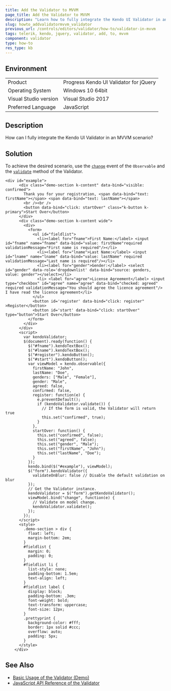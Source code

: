 ```yaml
---
title: Add the Validator to MVVM
page_title: Add the Validator to MVVM 
description: "Learn how to fully integrate the Kendo UI Validator in an MVVM scenario."
slug: howto_addvalidatormvvm_validator
previous_url: /controls/editors/validator/how-to/validator-in-mvvm
tags: telerik, kendo, jquery, validator, add, to, mvvm
component: validator
type: how-to
res_type: kb
---
```


## Environment

<table>
 <tr>
  <td>Product</td>
  <td>Progress Kendo UI Validator for jQuery</td>
 </tr>
 <tr>
  <td>Operating System</td>
  <td>Windows 10 64bit</td>
 </tr>
 <tr>
  <td>Visual Studio version</td>
  <td>Visual Studio 2017</td>
 </tr>
 <tr>
  <td>Preferred Language</td>
  <td>JavaScript</td>
 </tr>
</table>

## Description

How can I fully integrate the Kendo UI Validator in an MVVM scenario?

## Solution

To achieve the desired scenario, use the [`change`](/api/javascript/data/observableobject/events/change) event of the `Observable` and the [`validate`](/api/javascript/ui/validator/methods/validate) method of the Validator.

```dojo
<div id="example">
      <div class="demo-section k-content" data-bind="visible: confirmed">
        Thank you for your registration, <span data-bind="text: firstName"></span> <span data-bind="text: lastName"></span>
        <br /><br />
        <button data-bind="click: startOver" class="k-button k-primary">Start Over</button>
      </div>
      <div class="demo-section k-content wide">
        <div>
          <form>
            <ul id="fieldlist">
              <li><label for="fname">First Name:</label> <input id="fname" name="fname" data-bind="value: firstName"required validationMessage="First name is required"/></li>
              <li><label for="lname">Last Name:</label> <input id="lname" name="lname" data-bind="value: lastName" required validationMessage="Last name is required"/></li>
              <li><label for="gender">Gender:</label> <select id="gender" data-role='dropdownlist' data-bind="source: genders, value: gender"></select></li>
              <li> <label for="agree">License Agreement</label> <input type="checkbox" id="agree" name="agree" data-bind="checked: agreed" required validationMessage="You should agree the licence agreement"/> I have read the licence agreement</li>
            </ul>
            <button id='register' data-bind="click: register" >Register</button>
            <button id='start' data-bind="click: startOver" type="button">Start Over</button>
          </form>
        </div>
      </div>
      <script>
        var kendoValidator;
        $(document).ready(function() {
          $("#fname").kendoTextBox();
          $("#lname").kendoTextBox();
          $("#register").kendoButton();
          $("#start").kendoButton();
          var viewModel = kendo.observable({
            firstName: "John",
            lastName: "Doe",
            genders: ["Male", "Female"],
            gender: "Male",
            agreed: false,
            confirmed: false,
            register: function(e) {
              e.preventDefault();
              if (kendoValidator.validate()) {
                // If the form is valid, the Validator will return true
                this.set("confirmed", true);
              }
            },
            startOver: function() {
              this.set("confirmed", false);
              this.set("agreed", false);
              this.set("gender", "Male");
              this.set("firstName", "John");
              this.set("lastName", "Doe");
            }
          });
          kendo.bind($("#example"), viewModel);
          $("form").kendoValidator({
            validateOnBlur: false // Disable the default validation on blur
          });
          // Get the Validator instance.
          kendoValidator = $("form").getKendoValidator();
          viewModel.bind("change", function(e) {
            // Validate on model change.
            kendoValidator.validate();
          });
        });
      </script>
      <style>
        .demo-section > div {
          float: left;
          margin-bottom: 2em;
        }
        #fieldlist {
          margin: 0;
          padding: 0;
        }
        #fieldlist li {
          list-style: none;
          padding-bottom: 1.5em;
          text-align: left;
        }
        #fieldlist label {
          display: block;
          padding-bottom: .3em;
          font-weight: bold;
          text-transform: uppercase;
          font-size: 12px;
        }
        .prettyprint {
          background-color: #fff;
          border: 1px solid #ccc;
          overflow: auto;
          padding: 5px;
        }
      </style>
    </div>
```

## See Also

* [Basic Usage of the Validator (Demo)](https://demos.telerik.com/kendo-ui/validator/index)
* [JavaScript API Reference of the Validator](/api/javascript/ui/validator)
